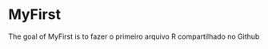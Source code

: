 
# MyFirst

<!-- badges: start -->
<!-- badges: end -->

The goal of MyFirst is to fazer o primeiro arquivo R compartilhado no Github

